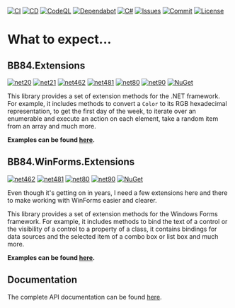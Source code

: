 [![CI](https://github.com/BoBoBaSs84/BB84.Extensions/actions/workflows/ci.yml/badge.svg?branch=main)](https://github.com/BoBoBaSs84/BB84.Extensions/actions/workflows/ci.yml)
[![CD](https://github.com/BoBoBaSs84/BB84.Extensions/actions/workflows/cd.yml/badge.svg?branch=main)](https://github.com/BoBoBaSs84/BB84.Extensions/actions/workflows/cd.yml)
[![CodeQL](https://github.com/BoBoBaSs84/BB84.Extensions/actions/workflows/github-code-scanning/codeql/badge.svg?branch=main)](https://github.com/BoBoBaSs84/BB84.Extensions/actions/workflows/github-code-scanning/codeql)
[![Dependabot](https://github.com/BoBoBaSs84/BB84.Extensions/actions/workflows/dependabot/dependabot-updates/badge.svg?branch=main)](https://github.com/BoBoBaSs84/BB84.Extensions/actions/workflows/dependabot/dependabot-updates)
[![C#](https://img.shields.io/badge/C%23-13.0-239120)](https://github.com/BoBoBaSs84/BB84.Extensions)
[![Issues](https://img.shields.io/github/issues/BoBoBaSs84/BB84.Extensions)](https://github.com/BoBoBaSs84/BB84.Extensions/issues)
[![Commit](https://img.shields.io/github/last-commit/BoBoBaSs84/BB84.Extensions)](https://github.com/BoBoBaSs84/BB84.Extensions/commit/main)
[![License](https://img.shields.io/github/license/BoBoBaSs84/BB84.Extensions)](https://github.com/BoBoBaSs84/BB84.Extensions/blob/main/LICENSE)

# What to expect...

## BB84.Extensions

[![net20](https://img.shields.io/badge/netstandard2.0-5C2D91?logo=.NET&labelColor=gray)](https://github.com/BoBoBaSs84/BB84.Extensions)
[![net21](https://img.shields.io/badge/netstandard2.1-5C2D91?logo=.NET&labelColor=gray)](https://github.com/BoBoBaSs84/BB84.Extensions)
[![net462](https://img.shields.io/badge/net462-5C2D91?logo=.NET&labelColor=gray)](https://github.com/BoBoBaSs84/BB84.Extensions)
[![net481](https://img.shields.io/badge/net481-5C2D91?logo=.NET&labelColor=gray)](https://github.com/BoBoBaSs84/BB84.Extensions)
[![net80](https://img.shields.io/badge/net8.0-5C2D91?logo=.NET&labelColor=gray)](https://github.com/BoBoBaSs84/BB84.Extensions)
[![net90](https://img.shields.io/badge/net9.0-5C2D91?logo=.NET&labelColor=gray)](https://github.com/BoBoBaSs84/BB84.Extensions)
[![NuGet](https://img.shields.io/nuget/v/BB84.Extensions.svg?logo=nuget&logoColor=white)](https://www.nuget.org/packages/BB84.Extensions)

This library provides a set of extension methods for the .NET framework. For example, it includes methods to convert a `Color` to its RGB hexadecimal representation, to get the first day of the week, to iterate over an enumerable and execute an action on each element, take a random item from an array and much more.

**Examples can be found [here](/src/BB84.Extensions/README.md).**

## BB84.WinForms.Extensions

[![net462](https://img.shields.io/badge/net462-5C2D91?logo=.NET&labelColor=gray)](https://github.com/BoBoBaSs84/BB84.Extensions)
[![net481](https://img.shields.io/badge/net481-5C2D91?logo=.NET&labelColor=gray)](https://github.com/BoBoBaSs84/BB84.Extensions)
[![net80](https://img.shields.io/badge/net8.0-5C2D91?logo=.NET&labelColor=gray)](https://github.com/BoBoBaSs84/BB84.Extensions)
[![net90](https://img.shields.io/badge/net9.0-5C2D91?logo=.NET&labelColor=gray)](https://github.com/BoBoBaSs84/BB84.Extensions)
[![NuGet](https://img.shields.io/nuget/v/BB84.WinForms.Extensions.svg?logo=nuget&logoColor=white)](https://www.nuget.org/packages/BB84.WinForms.Extensions)

Even though it's getting on in years, I need a few extensions here and there to make working with WinForms easier and clearer.

This library provides a set of extension methods for the Windows Forms framework. For example, it includes methods to bind the text of a control or the visibility of a control to a property of a class, it contains bindings for data sources and the selected item of a combo box or list box and much more.

**Examples can be found [here](/src/BB84.WinForms.Extensions/README.md).**

## Documentation

The complete API documentation can be found [here](https://bobobass84.github.io/BB84.Extensions/).
